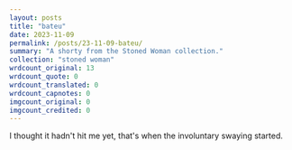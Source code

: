 ```yaml
---
layout: posts
title: "bateu"
date: 2023-11-09
permalink: /posts/23-11-09-bateu/
summary: "A shorty from the Stoned Woman collection."
collection: "stoned woman"
wrdcount_original: 13
wrdcount_quote: 0
wrdcount_translated: 0
wrdcount_capnotes: 0
imgcount_original: 0
imgcount_credited: 0
---
```

I thought it hadn't hit me yet, that's when the involuntary swaying started.
